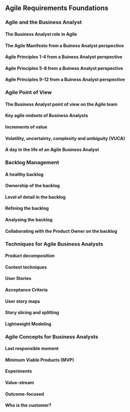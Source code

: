 ## Agile Requirements Foundations  

### Agile and the Business Analyst  
#### The Business Analyst role in Agile
#### The Agile Manifesto from a Buiness Analyst perspective  
#### Agile Principles 1-4 from a Buiness Analyst perspective  
#### Agile Principles 5-8 from a Buiness Analyst perspective  
#### Agile Principles 9-12 from a Buiness Analyst perspective  

### Agile Point of View  
#### The Business Analyst point of view on the Agile team  
#### Key agile midsets of Business Analysts  
#### Increments of value  
#### Volatility, uncertainty, complexity and ambiguity (VUCA)  
#### A day in the life of an Agile Business Analyst  

### Backlog Management  
#### A healthy backlog  
#### Ownership of the backlog  
#### Level of detail in the backlog  
#### Refining the backlog  
#### Analysing the backlog  
#### Collaborating with the Product Owner on the backlog  

### Techniques for Agile Business Analysts  
#### Product decomposition  
#### Context techniques  
#### User Stories  
#### Acceptance Criteria  
#### User story maps  
#### Story slicing and splitting  
#### Lightweight Modeling  

### Agile Concepts for Business Analysts  
#### Last responsible moment  
#### Minimum Viable Products (MVP)  
#### Experiments  
#### Value-stream  
#### Outcome-focused  
#### Who is the customer?  
